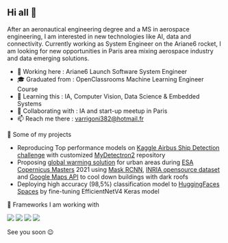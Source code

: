 ## Hi all 👋

After an aeronautical engineering degree and a MS in aerospace engineering, I am interested in new technologies like AI, data and connectivity. Currently working as System Engineer on the Ariane6 rocket, I am looking for new opportunities in Paris area mixing aerospace industry and data emerging solutions. 

- 🔭 Working here : Ariane6 Launch Software System Engineer
- 🎓 Graduated from : OpenClassrooms Machine Learning Engineer Course
- 🌱 Learning this : IA, Computer Vision, Data Science & Embedded Systems
- 👯 Collaborating with : IA and start-up meetup in Paris
- 📫 Reach me there : varrigoni382@hotmail.fr

🔬 Some of my projects

- Reproducing Top performance models on [Kaggle Airbus Ship Detection challenge](https://www.kaggle.com/competitions/airbus-ship-detection/overview) with customized [MyDetectron2](https://github.com/vintel38/MyDetectron2) repository
- Proposing [global warming solution](https://medium.com/towards-data-science/my-rooftop-project-a-satellite-imagery-computer-vision-example-e45a296129a0) for urban areas during [ESA Copernicus Masters](https://copernicus-masters.com/) 2021 using [Mask RCNN](https://github.com/vintel38/RoofTop-Project), [INRIA opensource dataset](https://project.inria.fr/aerialimagelabeling/) and [Google Maps API](https://developers.google.com/maps?hl=fr) to cool down buildings with dark roofs
- Deploying high accuracy (98,5%) classification model to [HuggingFaces Spaces](https://huggingface.co/spaces/vintel38/OCS-P7-IML) by fine-tuning EfficientNetV4 Keras model

📝 Frameworks I am working with

<a href="https://www.tensorflow.org/"><img src="https://img.shields.io/badge/Tensorflow-FFFFFF?style=for-the-badge&logo=Tensorflow&logoColor=FF6F00"></img></a>
<a href="https://pytorch.org/"><img src="https://img.shields.io/badge/Pytorch-FFFFFF?style=for-the-badge&logo=pytorch&logoColor=EE4C2C"></img></a>
<a href="https://huggingface.co/spaces"><img src="https://img.shields.io/badge/HuggingFace-FFD21E?style=for-the-badge&logo=huggingfaces&logoColor=ED4C2C"></img></a>
<a href="https://colab.research.google.com/"><img src="https://img.shields.io/badge/GoogleColab-FFFFFF?style=for-the-badge&logo=googlecolab&logoColor=F9AB00"></img></a>

See you soon 😉

<!--
**vintel38/vintel38** is a ✨ _special_ ✨ repository because its `README.md` (this file) appears on your GitHub profile.

great ideas here
https://www.linkedin.com/pulse/tips-use-github-your-portfolio-pachi--yw4vf?utm_source=rss&utm_campaign=articles_sitemaps&utm_medium=google_news

Here are some ideas to get you started:

- 🔭 I’m currently working on ...
- 🌱 I’m currently learning ...
- 👯 I’m looking to collaborate on ...
- 🤔 I’m looking for help with ...
- 💬 Ask me about ...
- 📫 How to reach me: ...
- 😄 Pronouns: ...
- ⚡ Fun fact: ...
-->
